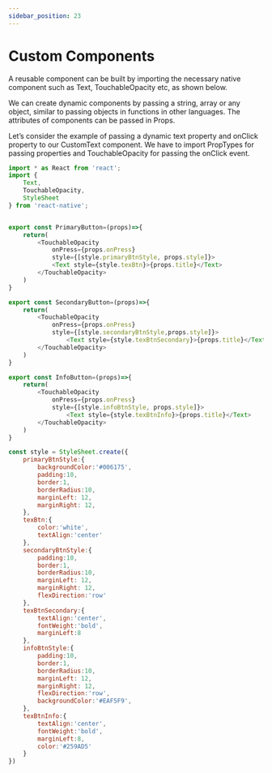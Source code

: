 ```yaml
---
sidebar_position: 23
---
```


# Custom Components
A reusable component can be built by importing the necessary native component such as Text, TouchableOpacity etc, as shown below.

We can create dynamic components by passing a string, array or any object, similar to passing objects in functions in other languages. The attributes of components can be passed in Props.

Let’s consider the example of passing a dynamic text property and onClick property to our CustomText component. We have to import PropTypes for passing properties and TouchableOpacity for passing the onClick event.

```js
import * as React from 'react';
import { 
    Text,
    TouchableOpacity,
    StyleSheet
} from 'react-native';


export const PrimaryButton=(props)=>{
    return(
        <TouchableOpacity 
            onPress={props.onPress} 
            style={[style.primaryBtnStyle, props.style]}>
            <Text style={style.texBtn}>{props.title}</Text>
        </TouchableOpacity>
    )
}

export const SecondaryButton=(props)=>{
    return(
        <TouchableOpacity 
            onPress={props.onPress} 
            style={[style.secondaryBtnStyle,props.style]}>
                <Text style={style.texBtnSecondary}>{props.title}</Text>
        </TouchableOpacity>
    )
}

export const InfoButton=(props)=>{
    return(
        <TouchableOpacity 
            onPress={props.onPress} 
            style={[style.infoBtnStyle, props.style]}>
                <Text style={style.texBtnInfo}>{props.title}</Text>
        </TouchableOpacity>
    )
}

const style = StyleSheet.create({
    primaryBtnStyle:{
        backgroundColor:'#006175',
        padding:10,
        border:1,
        borderRadius:10,
        marginLeft: 12,
        marginRight: 12,
    },
    texBtn:{
        color:'white',
        textAlign:'center'
    },
    secondaryBtnStyle:{
        padding:10,
        border:1,
        borderRadius:10,
        marginLeft: 12,
        marginRight: 12,
        flexDirection:'row'
    },
    texBtnSecondary:{
        textAlign:'center',
        fontWeight:'bold',
        marginLeft:8
    },
    infoBtnStyle:{
        padding:10,
        border:1,
        borderRadius:10,
        marginLeft: 12,
        marginRight: 12,
        flexDirection:'row',
        backgroundColor:'#EAF5F9',
    },
    texBtnInfo:{
        textAlign:'center',
        fontWeight:'bold',
        marginLeft:8,
        color:'#259AD5'
    }
})
```
